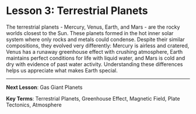 # Lesson 3: Terrestrial Planets

The terrestrial planets - Mercury, Venus, Earth, and Mars - are the rocky worlds closest to the Sun. These planets formed in the hot inner solar system where only rocks and metals could condense. Despite their similar compositions, they evolved very differently: Mercury is airless and cratered, Venus has a runaway greenhouse effect with crushing atmosphere, Earth maintains perfect conditions for life with liquid water, and Mars is cold and dry with evidence of past water activity. Understanding these differences helps us appreciate what makes Earth special.

---

**Next Lesson**: Gas Giant Planets

**Key Terms**: Terrestrial Planets, Greenhouse Effect, Magnetic Field, Plate Tectonics, Atmosphere
